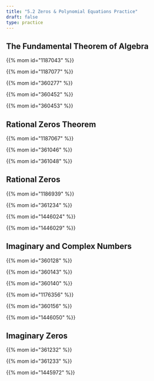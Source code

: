 ```yaml
---
title: "5.2 Zeros & Polynomial Equations Practice"
draft: false
type: practice
---
```


## The Fundamental Theorem of Algebra

{{% mom id="1187043" %}}

{{% mom id="1187077" %}}

{{% mom id="360277" %}}

{{% mom id="360452" %}}

{{% mom id="360453" %}}

## Rational Zeros Theorem

{{% mom id="1187067" %}}

{{% mom id="361046" %}}

{{% mom id="361048" %}}

## Rational Zeros

{{% mom id="1186939" %}}

{{% mom id="361234" %}}

{{% mom id="1446024" %}}

{{% mom id="1446029" %}}

## Imaginary and Complex Numbers

{{% mom id="360128" %}}

{{% mom id="360143" %}}

{{% mom id="360140" %}}

{{% mom id="1176356" %}}

{{% mom id="360156" %}}

{{% mom id="1446050" %}}

## Imaginary Zeros

{{% mom id="361232" %}}

{{% mom id="361233" %}}

{{% mom id="1445972" %}}
